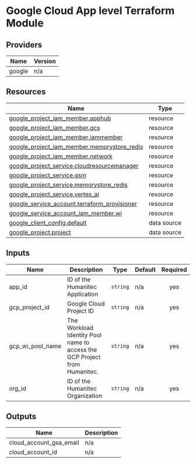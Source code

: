 # Google Cloud App level Terraform Module

<!-- BEGIN_TF_DOCS -->


## Providers

| Name | Version |
|------|---------|
| google | n/a |

## Resources

| Name | Type |
|------|------|
| [google_project_iam_member.apphub](https://registry.terraform.io/providers/hashicorp/google/latest/docs/resources/project_iam_member) | resource |
| [google_project_iam_member.gcs](https://registry.terraform.io/providers/hashicorp/google/latest/docs/resources/project_iam_member) | resource |
| [google_project_iam_member.iammember](https://registry.terraform.io/providers/hashicorp/google/latest/docs/resources/project_iam_member) | resource |
| [google_project_iam_member.memorystore_redis](https://registry.terraform.io/providers/hashicorp/google/latest/docs/resources/project_iam_member) | resource |
| [google_project_iam_member.network](https://registry.terraform.io/providers/hashicorp/google/latest/docs/resources/project_iam_member) | resource |
| [google_project_service.cloudresourcemanager](https://registry.terraform.io/providers/hashicorp/google/latest/docs/resources/project_service) | resource |
| [google_project_service.gsm](https://registry.terraform.io/providers/hashicorp/google/latest/docs/resources/project_service) | resource |
| [google_project_service.memorystore_redis](https://registry.terraform.io/providers/hashicorp/google/latest/docs/resources/project_service) | resource |
| [google_project_service.vertex_ai](https://registry.terraform.io/providers/hashicorp/google/latest/docs/resources/project_service) | resource |
| [google_service_account.terraform_provisioner](https://registry.terraform.io/providers/hashicorp/google/latest/docs/resources/service_account) | resource |
| [google_service_account_iam_member.wi](https://registry.terraform.io/providers/hashicorp/google/latest/docs/resources/service_account_iam_member) | resource |
| [google_client_config.default](https://registry.terraform.io/providers/hashicorp/google/latest/docs/data-sources/client_config) | data source |
| [google_project.project](https://registry.terraform.io/providers/hashicorp/google/latest/docs/data-sources/project) | data source |

## Inputs

| Name | Description | Type | Default | Required |
|------|-------------|------|---------|:--------:|
| app\_id | ID of the Humanitec Application | `string` | n/a | yes |
| gcp\_project\_id | Google Cloud Project ID | `string` | n/a | yes |
| gcp\_wi\_pool\_name | The Workload Identity Pool name to access the GCP Project from Humanitec. | `string` | n/a | yes |
| org\_id | ID of the Humanitec Organization | `string` | n/a | yes |

## Outputs

| Name | Description |
|------|-------------|
| cloud\_account\_gsa\_email | n/a |
| cloud\_account\_id | n/a |
<!-- END_TF_DOCS -->